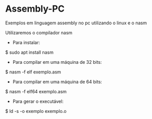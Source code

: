 # Assembly-PC
Exemplos em linguagem assembly no pc utilizando o linux e o nasm

Utilizaremos o compilador nasm

- Para instalar:

$ sudo apt install nasm

- Para compilar em uma máquina de 32 bits:

$ nasm -f elf exemplo.asm

- Para compilar em uma máquina de 64 bits:

$ nasm -f elf64 exemplo.asm

- Para gerar o executável:

$ ld -s -o exemplo exemplo.o

